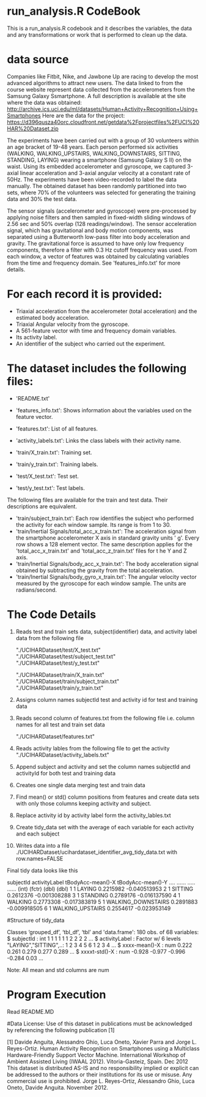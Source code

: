 # run_analysis.R CodeBook

This is a run_analysis.R codebook and it describes the variables, the data and any transformations or work that is performed to clean up the data.

# data source
Companies like Fitbit, Nike, and Jawbone Up are racing to develop the most advanced algorithms to attract new users.
The data linked to from the course website represent data collected from the accelerometers from the Samsung Galaxy Ssmartphone. 
A full description is available at the site where the data was obtained:
    http://archive.ics.uci.edu/ml/datasets/Human+Activity+Recognition+Using+Smartphones
Here are the data for the project:
    https://d396qusza40orc.cloudfront.net/getdata%2Fprojectfiles%2FUCI%20HAR%20Dataset.zip

The experiments have been carried out with a group of 30 volunteers within an age bracket of 19-48 years. Each person performed six activities (WALKING, WALKING_UPSTAIRS, WALKING_DOWNSTAIRS, SITTING, STANDING, LAYING) wearing a smartphone (Samsung Galaxy S II) on the waist. Using its embedded accelerometer and gyroscope, we captured 3-axial linear acceleration and 3-axial angular velocity at a constant rate of 50Hz. The experiments have been video-recorded to label the data manually. The obtained dataset has been randomly partitioned into two sets, where 70% of the volunteers was selected for generating the training data and 30% the test data. 

The sensor signals (accelerometer and gyroscope) were pre-processed by applying noise filters and then sampled in fixed-width sliding windows of 2.56 sec and 50% overlap (128 readings/window). The sensor acceleration signal, which has gravitational and body motion components, was separated using a Butterworth low-pass filter into body acceleration and gravity. The gravitational force is assumed to have only low frequency components, therefore a filter with 0.3 Hz cutoff frequency was used. From each window, a vector of features was obtained by calculating variables from the time and frequency domain. See 'features_info.txt' for more details. 

For each record it is provided:
======================================

- Triaxial acceleration from the accelerometer (total acceleration) and the estimated body acceleration.
- Triaxial Angular velocity from the gyroscope. 
- A 561-feature vector with time and frequency domain variables. 
- Its activity label. 
- An identifier of the subject who carried out the experiment.

The dataset includes the following files:
=========================================

- 'README.txt'

- 'features_info.txt': Shows information about the variables used on the feature vector.

- 'features.txt': List of all features.

- 'activity_labels.txt': Links the class labels with their activity name.

- 'train/X_train.txt': Training set.

- 'train/y_train.txt': Training labels.

- 'test/X_test.txt': Test set.

- 'test/y_test.txt': Test labels.

The following files are available for the train and test data. Their descriptions are equivalent. 

- 'train/subject_train.txt': Each row identifies the subject who performed the activity for each window sample. Its range is from 1 to 30. 
- 'train/Inertial Signals/total_acc_x_train.txt': The acceleration signal from the smartphone accelerometer X axis in standard gravity units '    g'. Every row shows a 128 element vector. The same description applies for the 'total_acc_x_train.txt' and 'total_acc_z_train.txt' files for t    he Y and Z axis.
 - 'train/Inertial Signals/body_acc_x_train.txt': The body acceleration signal obtained by subtracting the gravity from the total acceleration.
 - 'train/Inertial Signals/body_gyro_x_train.txt': The angular velocity vector measured by the gyroscope for each window sample. The units are     radians/second.

# The Code Details

1. Reads test and train sets data, subject(identifier) data, and activity label data from the following file

    "./UCIHARDataset/test/X_test.txt"
    "./UCIHARDataset/test/subject_test.txt"
    "./UCIHARDataset/test/y_test.txt"

    "./UCIHARDataset/train/X_train.txt"
    "./UCIHARDataset/train/subject_train.txt"
    "./UCIHARDataset/train/y_train.txt"

2. Assigns column names subjectId test and activity id for test and training data

3. Reads second column of features.txt from the following file i.e. column names for all test and train set data
   
    "./UCIHARDataset/features.txt"

4. Reads activity lables from the following file to get the activity
    "./UCIHARDataset/activity_labels.txt"
    
5. Append subject and activity and set the column names subjectId and activityId for both test and training data

6. Creates one single data merging test and train data

7. Find mean() or std() column positions from features and create data sets with only those columns keeping activity and subject.

8. Replace activity id by activity label form the activity_lables.txt

9. Create tidy_data set with the average of each variable for each activity and each subject

10. Writes data into a file ./UCIHARDataset/ucihardataset_identifier_avg_tidy_data.txt with row.names=FALSE


Final tidy data looks like this

 subjectId       activityLabel tBodyAcc-mean()-X tBodyAcc-mean()-Y  .... ......  .....   ......
      (int)              (fctr)             (dbl)             (dbl)
1         1              LAYING         0.2215982      -0.040513953
2         1             SITTING         0.2612376      -0.001308288
3         1            STANDING         0.2789176      -0.016137590
4         1             WALKING         0.2773308      -0.017383819
5         1  WALKING_DOWNSTAIRS         0.2891883      -0.009918505
6         1    WALKING_UPSTAIRS         0.2554617      -0.023953149

#Structure of tidy_data

Classes ‘grouped_df’, ‘tbl_df’, ‘tbl’ and 'data.frame': 180 obs. of  68 variables:
 $ subjectId                  : int  1 1 1 1 1 1 2 2 2 2 ...
 $ activityLabel              : Factor w/ 6 levels "LAYING","SITTING",..: 1 2 3 4 5 6 1 2 3 4 ...
 $ xxxx-mean()-X          : num  0.222 0.261 0.279 0.277 0.289 ...
 $ xxxxt-std()-X           : num  -0.928 -0.977 -0.996 -0.284 0.03 ...

Note: All mean and std columns are num

# Program Execution
  Read README.MD 

#Data License:
 Use of this dataset in publications must be acknowledged by referencing the following publication [1]

 [1] Davide Anguita, Alessandro Ghio, Luca Oneto, Xavier Parra and Jorge L. Reyes-Ortiz. Human Activity Recognition on Smartphones using a Multiclass Hardware-Friendly Support Vector Machine. International Workshop of Ambient Assisted Living (IWAAL 2012). Vitoria-Gasteiz, Spain. Dec 2012 This dataset is distributed AS-IS and no responsibility implied or explicit can be addressed to the authors or their institutions for its use or misuse. Any commercial use is prohibited.  Jorge L. Reyes-Ortiz, Alessandro Ghio, Luca Oneto, Davide Anguita. November 2012.
